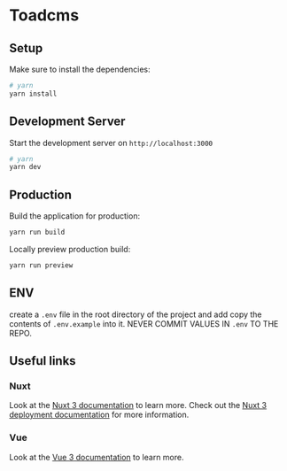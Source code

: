 # Toadcms

## Setup

Make sure to install the dependencies:

```bash
# yarn
yarn install
```

## Development Server

Start the development server on `http://localhost:3000`

```bash
# yarn
yarn dev
```

## Production

Build the application for production:

```bash
yarn run build
```

Locally preview production build:

```bash
yarn run preview
```

## ENV

create a `.env` file in the root directory of the project and add copy the contents of `.env.example` into it.
NEVER COMMIT VALUES IN `.env` TO THE REPO.


## Useful links

### Nuxt
Look at the [Nuxt 3 documentation](https://nuxt.com/docs/getting-started/introduction) to learn more.
Check out the [Nuxt 3 deployment documentation](https://nuxt.com/docs/getting-started/deployment) for more information.

### Vue
Look at the [Vue 3 documentation](https://v3.vuejs.org/guide/introduction.html) to learn more.
